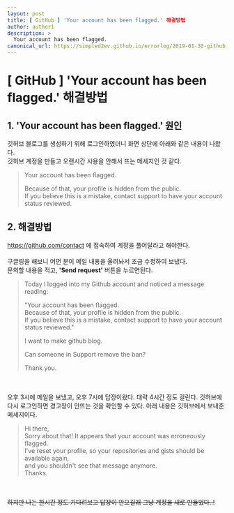 ```yaml
---
layout: post
title: [ GitHub ] 'Your account has been flagged.' 해결방법
author: author1
description: >
  Your account has been flagged.
canonical_url: https://simpled2ev.github.io/errorlog/2019-01-30-github-account-flagged-error/
---
```

# [ GitHub ] 'Your account has been flagged.' 해결방법
## 1. 'Your account has been flagged.' 원인
깃허브 블로그를 생성하기 위해 로그인하였더니 화면 상단에 아래와 같은 내용이 나왔다.  
깃허브 계정을 만들고 오랜시간 사용을 안해서 뜨는 메세지인 것 같다.  

> Your account has been flagged.  
>  
> Because of that, your profile is hidden from the public.  
> If you believe this is a mistake, contact support to have your account status reviewed.  

## 2. 해결방법
<https://github.com/contact> 에 접속하여 계정을 풀어달라고 해야한다.  
<br>
구글링을 해보니 어떤 분이 메일 내용을 올려놔서 조금 수정하여 보냈다.  
문의할 내용을 적고, **'Send request'** 버튼을 누르면된다.  

> Today I logged into my Github account and noticed a message reading:  
>  
> "Your account has been flagged.  
> Because of that, your profile is hidden from the public.  
> If you believe this is a mistake, contact support to have your account status reviewed."  
>  
> I want to make github blog.  
>  
> Can someone in Support remove the ban?  
>  
> Thank you.  

<br>
<br>
오후 3시에 메일을 보냈고, 오후 7시에 답장이왔다. 대략 4시간 정도 걸린다.  
깃허브에 다시 로그인하면 경고창이 안뜨는 것을 확인할 수 있다.
아래 내용은 깃허브에서 보내준 메세지이다.  

> Hi there,  
> Sorry about that! It appears that your account was erroneously flagged.  
> I've reset your profile, so your repositories and gists should be available again,  
> and you shouldn't see that message anymore.  
> Thanks.  

<br>
<br>
<del>하지만 나는 한시간 정도 기다려보고 답장이 안오길래 그냥 계정을 새로 만들었다..!</del>
